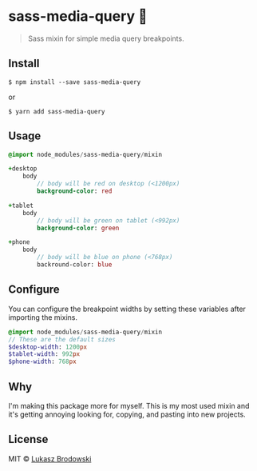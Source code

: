 # sass-media-query 💁‍

> Sass mixin for simple media query breakpoints.

## Install
```console
$ npm install --save sass-media-query
```
or
```console
$ yarn add sass-media-query
```

## Usage
```sass
@import node_modules/sass-media-query/mixin

+desktop
	body
		// body will be red on desktop (<1200px)
		background-color: red

+tablet
	body
		// body will be green on tablet (<992px)
		background-color: green

+phone
	body
		// body will be blue on phone (<768px)
		backround-color: blue
```

## Configure
You can configure the breakpoint widths by setting these variables after importing the mixins.
```sass
@import node_modules/sass-media-query/mixin
// These are the default sizes
$desktop-width: 1200px
$tablet-width: 992px
$phone-width: 768px
```

## Why
I'm making this package more for myself.  This is my most used mixin and it's getting annoying looking for, copying, and pasting into new projects.


## License

MIT © [Lukasz Brodowski](http://lukebro.com)
